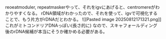 reoeatmoduler, repeatmaskerやって、それをigvにあげると、centromereがわかりやすくなる。
rDNA領域がわかったので、それを使って、igvで可視化することで、もう片方がrDNAだとわかる。
![[Pasted image 20250812171321.png]]
これがミトコンドリアDNAっぽい(長さ的に)
なので、スキャフォールディング後のrDNA候補が本当にそうか確かめる必要がある。